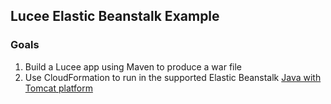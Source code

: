 ## Lucee Elastic Beanstalk Example

### Goals

1. Build a Lucee app using Maven to produce a war file
1. Use CloudFormation to run in the supported Elastic Beanstalk [Java with Tomcat platform](http://docs.aws.amazon.com/elasticbeanstalk/latest/dg/concepts.platforms.html#concepts.platforms.java)